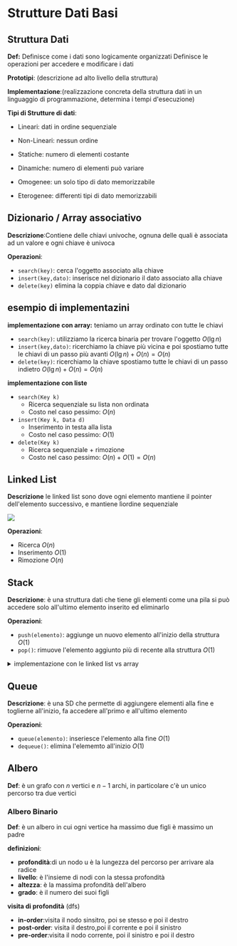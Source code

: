 # Strutture Dati Basi

## Struttura Dati

**Def:** Definisce come i dati sono logicamente organizzati
Definisce le operazioni per accedere e modificare i dati

**Prototipi**: (descrizione ad alto livello della struttura)

**Implementazione**:(realizzazione concreta della struttura dati in un linguaggio di programmazione, determina i tempi d'esecuzione)

**Tipi di Strutture di dati**:
- Lineari: dati in ordine sequenziale
- Non-Lineari: nessun ordine

- Statiche: numero di elementi costante
- Dinamiche: numero di elementi può variare

- Omogenee: un solo tipo di dato memorizzabile 
- Eterogenee: differenti tipi di dato memorizzabili


## Dizionario / Array associativo

**Descrizione**:Contiene delle chiavi univoche, ognuna delle quali è associata ad un valore e ogni chiave è univoca

**Operazioni**:
- `search(key)`: cerca l'oggetto associato alla chiave
- `insert(key,dato)`: inserisce nel dizionario il dato associato alla chiave
- `delete(key)` elimina la coppia chiave e dato dal dizionario


## esempio di implementazini

**implementazione con array:** teniamo un array ordinato con tutte le chiavi

- `search(key)`: utilizziamo la ricerca binaria per trovare l'oggetto $O(\lg n)$
- `insert(key,dato)`: ricerchiamo la chiave più vicina e poi spostiamo tutte le chiavi di un passo più avanti $O(\lg n)+O(n)=O(n)$
- `delete(key)`: ricerchiamo la chiave spostiamo tutte le chiavi di un passo indietro $O(\lg n)+O(n)=O(n)$



**implementazione con liste**
- `search(Key k)`
    -  Ricerca sequenziale su lista non ordinata
    - Costo nel caso pessimo: $O(n)$
- `insert(Key k, Data d)`
    - Inserimento in testa alla lista
    - Costo nel caso pessimo: $O(1)$
- `delete(Key k)`
    - Ricerca sequenziale + rimozione
    - Costo nel caso pessimo: $O(n) + O(1) = O(n)$


## Linked List

**Descrizione** le linked list sono dove ogni elemento mantiene il pointer dell'elemento successivo, e mantiene lìordine sequenziale

![](vx_images/130594698826101.png)

**Operazioni**:
- Ricerca $O(n)$
- Inserimento $O(1)$
- Rimozione $O(n)$

## Stack

**Descrizione**: è una struttura dati che tiene gli elementi come una pila si può accedere solo all'ultimo elemento inserito ed eliminarlo

**Operazioni**:
- `push(elemento)`: aggiunge un nuovo elemento all'inizio della struttura $O(1)$
- `pop()`: rimuove l'elemento aggiunto più di recente alla struttura $O(1)$
<details>
<summary>
implementazione con le linked list vs array
</summary>

TODO:analisi ammortizzata da pag 34 [pdf](https://virtuale.unibo.it/pluginfile.php/1113427/mod_resource/content/4/04%20-%20Strutture%20dati%20elementari.pdf)

</details>

## Queue

**Descrizione**: è una SD che permette di aggiungere elementi alla fine e toglierne all'inizio, fa accedere all'primo e all'ultimo elemento


**Operazioni**:
- `queue(elemento)`: inseriesce l'elemento alla fine $O(1)$
- `dequeue()`: elimina l'elememto all'inizio $O(1)$


## Albero

**Def**: è un grafo con $n$ vertici e $n-1$ archi, in particolare c'è un unico percorso tra due vertici


### Albero Binario

**Def**: è un albero in cui ogni vertice ha massimo due figli è massimo un padre

**definizioni**:
- **profondità**:di un nodo u è la lungezza del percorso per arrivare ala radice
- **livello**: è l'insieme di nodi con la stessa profondità
- **altezza**: è la massima profondità dell'albero
- **grado**: è il numero dei suoi figli

**visita di profondità** (dfs)
- **in-order**:visita il nodo sinsitro, poi se stesso e poi il destro
- **post-order**: visita il destro,poi il corrente e poi il sinistro
- **pre-order**:visita il nodo corrente, poi il sinistro e poi il destro


